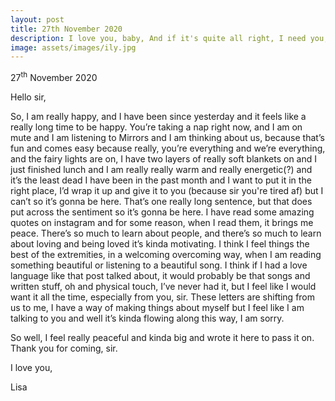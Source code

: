 ```yaml
---
layout: post
title: 27th November 2020
description: I love you, baby, And if it's quite all right, I need you, baby, To warm these lonely nights, I love you, baby, Trust in me when I say
image: assets/images/ily.jpg
---
```


27<sup>th</sup> November 2020

Hello sir,

So, I am really happy, and I have been since yesterday and it feels like a really long time to be happy. You’re taking a nap right now, and I am on mute and I am listening to Mirrors and I am thinking about us, because that’s fun and comes easy because really, you’re everything and we’re everything, and the fairy lights are on, I have two layers of really soft blankets on and I just finished lunch and I am really really warm and really energetic(?) and it’s the least dead I have been in the past month and I want to put it in the right place, I’d wrap it up and give it to you (because sir you're tired af) but I can’t so it’s gonna be here. That’s one really long sentence, but that does put across the sentiment so it’s gonna be here. I have read some amazing quotes on instagram and for some reason, when I read them, it brings me peace. There’s so much to learn about people, and there’s so much to learn about loving and being loved it’s kinda motivating. I think I feel things the best of the extremities, in a welcoming overcoming way, when I am reading something beautiful or listening to a beautiful song. I think if I had a love language like that post talked about, it would probably be that songs and written stuff, oh and physical touch, I’ve never had it, but I feel like I would want it all the time, especially from you, sir. These letters are shifting from us to me, I have a way of making things about myself but I feel like I am talking to you and well it’s kinda flowing along this way, I am sorry. 

So well, I feel really peaceful and kinda big and wrote it here to pass it on. Thank you for coming, sir.

I love you,

Lisa
